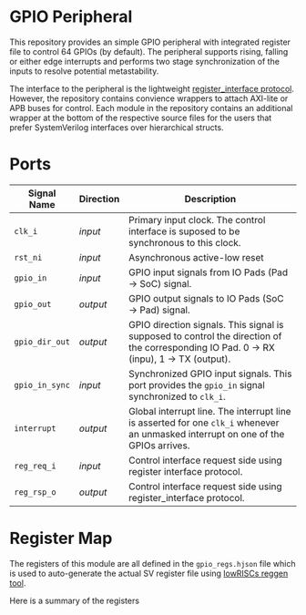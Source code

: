 # GPIO Peripheral

This repository provides an simple GPIO peripheral with integrated register file
to control 64 GPIOs (by default). The peripheral supports rising, falling or
either edge interrupts and performs two stage synchronization of the inputs to
resolve potential metastability.

The interface to the peripheral is the lightweight [register_interface protocol](https://github.com/pulp-platform/register_interface ).
However, the repository contains convience wrappers to attach AXI-lite or APB
buses for control. Each module in the repository contains an additional wrapper
at the bottom of the respective source files for the users that prefer
SystemVerilog interfaces over hierarchical structs.

# Ports
| **Signal Name** | **Direction** | **Description**                                                                                                                         |
| --------------- | ------------- | ---------------                                                                                                                         |
| `clk_i`         | *input*       | Primary input clock. The control interface is suposed to be synchronous to this clock.                                                  |
| `rst_ni`        | *input*       | Asynchronous active-low reset                                                                                                           |
| `gpio_in`       | *input*       | GPIO input signals from IO Pads (Pad -> SoC) signal.                                                                                    |
| `gpio_out`      | *output*      | GPIO output signals to IO Pads (SoC -> Pad) signal.                                                                                     |
| `gpio_dir_out`  | *output*      | GPIO direction signals. This signal is supposed to control the direction of the corresponding IO Pad. 0 -> RX (inpu), 1 -> TX (output). |
| `gpio_in_sync`  | *input*       | Synchronized GPIO input signals. This port provides the `gpio_in` signal synchronized to `clk_i`.                                       |
| `interrupt`     | *output*      | Global interrupt line. The interrupt line is asserted for one `clk_i` whenever an unmasked interrupt on one of the GPIOs arrives.       |
| `reg_req_i`     | *input*       | Control interface request side using register interface protocol.                                                                       |
| `reg_rsp_o`     | *output*      | Control interface request side using register_interface protocol.                                                                       |

# Register Map
The registers of this module are all defined in the `gpio_regs.hjson` file which
is used to auto-generate the actual SV register file using [lowRISCs reggen tool](https://docs.opentitan.org/doc/rm/register_tool/ ).

Here is a summary of the registers
